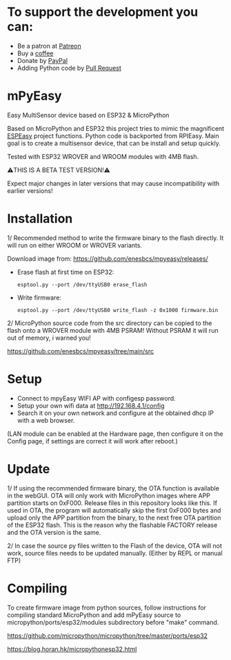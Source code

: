 # To support the development you can:
- Be a patron at [Patreon](https://www.patreon.com/enesbcs)
- Buy a [coffee](https://ko-fi.com/I3I5UT4H)
- Donate by [PayPal](https://www.paypal.me/rpieasy)
- Adding Python code by [Pull Request](https://github.com/enesbcs/mpyeasy/pulls)

# mPyEasy

Easy MultiSensor device based on ESP32 &amp; MicroPython

Based on MicroPython and ESP32 this project tries to mimic the magnificent [ESPEasy](https://www.letscontrolit.com/wiki/index.php/ESPEasy) project functions. Python code is backported from RPIEasy.
Main goal is to create a multisensor device, that can be install and setup quickly.

Tested with ESP32 WROVER and WROOM modules with 4MB flash.

:warning:THIS IS A BETA TEST VERSION!:warning:

Expect major changes in later versions that may cause incompatibility with earlier versions!

# Installation

1/ Recommended method to write the firmware binary to the flash directly. It will run on either WROOM or WROVER variants.

  Download image from: https://github.com/enesbcs/mpyeasy/releases/

- Erase flash at first time on ESP32:

  `esptool.py --port /dev/ttyUSB0 erase_flash`
- Write firmware:

  `esptool.py --port /dev/ttyUSB0 write_flash -z 0x1000 firmware.bin`

2/ MicroPython source code from the src directory can be copied to the flash onto a WROVER module with 4MB PSRAM! 
Without PSRAM it will run out of memory, i warned you!

https://github.com/enesbcs/mpyeasy/tree/main/src

# Setup

- Connect to mpyEasy WIFI AP with configesp password.
- Setup your own wifi data at http://192.168.4.1/config
- Search it on your own network and configure at the obtained dhcp IP with a web browser.

(LAN module can be enabled at the Hardware page, then configure it on the Config page, if settings are correct it will work after reboot.)

# Update

1/ If using the recommended firmware binary, the OTA function is available in the webGUI. OTA will only work with MicroPython images where APP partition starts on 0xF000. Release files in this repository looks like this. If used in OTA, the program will automatically skip the first 0xF000 bytes and upload only the APP partition from the binary, to the next free OTA partition of the ESP32 flash. This is the reason why the flashable FACTORY release and the OTA version is the same.

2/ In case the source py files written to the Flash of the device, OTA will not work, source files needs to be updated manually. (Either by REPL or manual FTP)

# Compiling

To create firmware image from python sources, follow instructions for compiling standard MicroPython and add mPyEasy source to micropython/ports/esp32/modules subdirectory before "make" command.

https://github.com/micropython/micropython/tree/master/ports/esp32

https://blog.horan.hk/micropythonesp32.html
